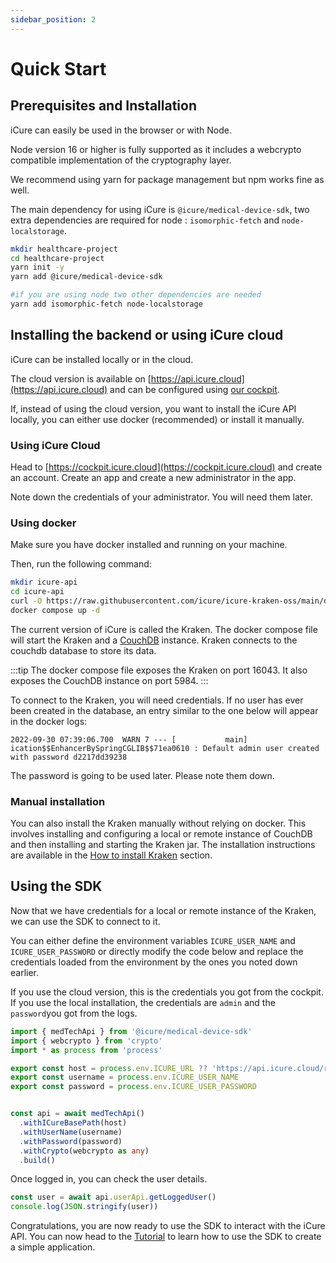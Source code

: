 ```yaml
---
sidebar_position: 2
---
```

# Quick Start

## Prerequisites and Installation

iCure can easily be used in the browser or with Node.

Node version 16 or higher is fully supported as it includes a webcrypto compatible implementation of the cryptography layer.

We recommend using yarn for package management but npm works fine as well.

The main dependency for using iCure is `@icure/medical-device-sdk`, two extra dependencies are required for node : `isomorphic-fetch` and `node-localstorage`.

```bash
mkdir healthcare-project
cd healthcare-project
yarn init -y
yarn add @icure/medical-device-sdk

#if you are using node two other dependencies are needed
yarn add isomorphic-fetch node-localstorage
```

## Installing the backend or using iCure cloud

iCure can be installed locally or in the cloud.

The cloud version is available on [https://api.icure.cloud](https://api.icure.cloud) and can be configured using [our cockpit](https://cockpit.icure.cloud).

If, instead of using the cloud version, you want to install the iCure API locally, you can either use docker (recommended) or install it manually.

### Using iCure Cloud

Head to [https://cockpit.icure.cloud](https://cockpit.icure.cloud) and create an account.
Create an app and create a new administrator in the app.

Note down the credentials of your administrator. You will need them later.

### Using docker

Make sure you have docker installed and running on your machine.

Then, run the following command:

```bash
mkdir icure-api
cd icure-api
curl -O https://raw.githubusercontent.com/icure/icure-kraken-oss/main/docker/docker-compose.yaml
docker compose up -d
```

The current version of iCure is called the Kraken. The docker compose file will start the Kraken and a [CouchDB](https://couchdb.apache.org) instance.
Kraken connects to the couchdb database to store its data.

:::tip
The docker compose file exposes the Kraken on port 16043. It also exposes the CouchDB instance on port 5984.
:::

To connect to the Kraken, you will need credentials. If no user has ever been created in the database, an entry similar to the one below will appear in the docker logs:

`2022-09-30 07:39:06.700  WARN 7 --- [           main] ication$$EnhancerBySpringCGLIB$$71ea0610 : Default admin user created with password d2217dd39238`

The password is going to be used later. Please note them down.

### Manual installation

You can also install the Kraken manually without relying on docker. This involves installing and configuring a local or remote instance of CouchDB and then installing and starting the Kraken jar. The installation instructions are available in the [How to install Kraken](./how-to/how-to-install-icure-kraken-locally.md) section.

## Using the SDK

Now that we have credentials for a local or remote instance of the Kraken, we can use the SDK to connect to it.

You can either define the environment variables `ICURE_USER_NAME` and `ICURE_USER_PASSWORD` or directly modify the code below and replace the credentials loaded from the environment by the ones you noted down earlier.

If you use the cloud version, this is the credentials you got from the cockpit. If you use the local installation, the credentials are `admin` and the `password`you got from the logs.

<!-- file://code-samples/quick-start/index.mts snippet:instantiate the api-->
```typescript
import { medTechApi } from '@icure/medical-device-sdk'
import { webcrypto } from 'crypto'
import * as process from 'process'

export const host = process.env.ICURE_URL ?? 'https://api.icure.cloud/rest/v1'
export const username = process.env.ICURE_USER_NAME
export const password = process.env.ICURE_USER_PASSWORD


const api = await medTechApi()
  .withICureBasePath(host)
  .withUserName(username)
  .withPassword(password)
  .withCrypto(webcrypto as any)
  .build()
```

Once logged in, you can check the user details.

<!-- file://code-samples/quick-start/index.mts snippet:get the currently logged user-->
```typescript
const user = await api.userApi.getLoggedUser()
console.log(JSON.stringify(user))
```

Congratulations, you are now ready to use the SDK to interact with the iCure API.
You can now head to the [Tutorial](./tutorial/index.md) to learn how to use the SDK to create a simple application.